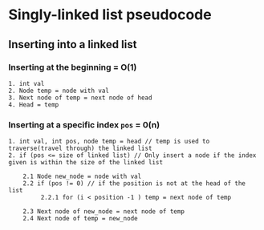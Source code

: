 # Singly-linked list pseudocode

## Inserting into a linked list

### Inserting at the beginning = O(1)
```
1. int val
2. Node temp = node with val
3. Next node of temp = next node of head
4. Head = temp
```

### Inserting at a specific index ```pos``` = 0(n)
```
1. int val, int pos, node temp = head // temp is used to traverse(travel through) the linked list
2. if (pos <= size of linked list) // Only insert a node if the index given is within the size of the linked list
    
    2.1 Node new_node = node with val
    2.2 if (pos != 0) // if the position is not at the head of the list
         2.2.1 for (i < position -1 ) temp = next node of temp
    
    2.3 Next node of new_node = next node of temp
    2.4 Next node of temp = new_node
```
